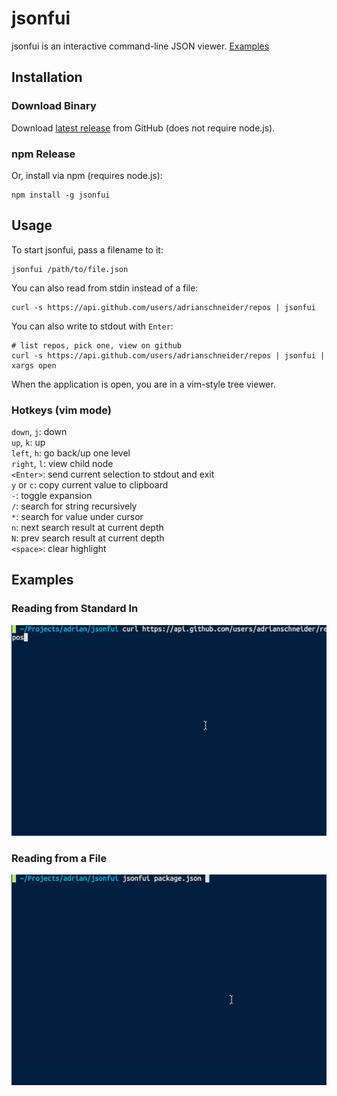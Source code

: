 # jsonfui

jsonfui is an interactive command-line JSON viewer. [Examples](#examples)

## Installation

### Download Binary

Download [latest release](https://github.com/AdrianSchneider/jsonfui/releases) from GitHub (does not require node.js).

### npm Release

Or, install via npm (requires node.js):

```
npm install -g jsonfui
```

## Usage

To start jsonfui, pass a filename to it:

    jsonfui /path/to/file.json

You can also read from stdin instead of a file:

    curl -s https://api.github.com/users/adrianschneider/repos | jsonfui

You can also write to stdout with `Enter`:

    # list repos, pick one, view on github
    curl -s https://api.github.com/users/adrianschneider/repos | jsonfui | xargs open

When the application is open, you are in a vim-style tree viewer.

### Hotkeys (vim mode)

`down`, `j`: down  
`up`, `k`: up  
`left`, `h`: go back/up one level  
`right`, `l`: view child node  
`<Enter>`: send current selection to stdout and exit  
`y` or `c`: copy current value to clipboard  
`-`: toggle expansion  
`/`: search for string recursively  
`*`: search for value under cursor  
`n`: next search result at current depth  
`N`: prev search result at current depth  
`<space>`: clear highlight  

## Examples

### Reading from Standard In

![Piped Content](./examples/jsonfui_curl.gif)

### Reading from a File

![Local File](./examples/jsonfui_local.gif)
